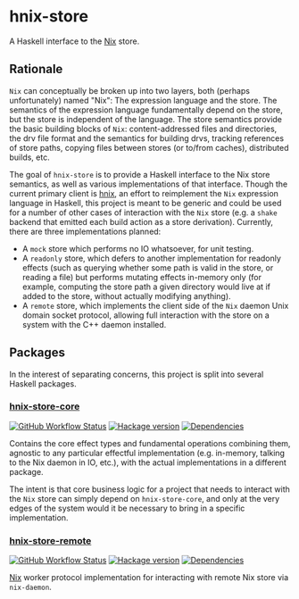 # hnix-store

A Haskell interface to the [Nix] store.

[Nix]: https://nixos.org/nix

## Rationale

`Nix` can conceptually be broken up into two layers, both (perhaps
unfortunately) named "Nix": The expression language and the store.
The semantics of the expression language fundamentally depend on the
store, but the store is independent of the language. The store
semantics provide the basic building blocks of `Nix`:
content-addressed files and directories, the drv file format and the
semantics for building drvs, tracking references of store paths,
copying files between stores (or to/from caches), distributed builds,
etc.

The goal of `hnix-store` is to provide a Haskell interface to the Nix
store semantics, as well as various implementations of that interface.
Though the current primary client is [hnix], an effort to reimplement
the `Nix` expression language in Haskell, this project is meant to be
generic and could be used for a number of other cases of interaction
with the `Nix` store (e.g. a `shake` backend that emitted each build
action as a store derivation). Currently, there are three
implementations planned:

* A `mock` store which performs no IO whatsoever, for unit testing.
* A `readonly` store, which defers to another implementation for
  readonly effects (such as querying whether some path is valid in the
  store, or reading a file) but performs mutating effects in-memory
  only (for example, computing the store path a given directory would
  live at if added to the store, without actually modifying anything).
* A `remote` store, which implements the client side of the `Nix`
  daemon Unix domain socket protocol, allowing full interaction with
  the store on a system with the C++ daemon installed.

[hnix]: https://github.com/haskell-nix/hnix

## Packages

In the interest of separating concerns, this project is split into
several Haskell packages.

### [hnix-store-core]

[![GitHub Workflow Status](https://img.shields.io/github/actions/workflow/status/haskell-nix/hnix-store/ci.yaml?branch=master)](https://github.com/haskell-nix/hnix-store/actions/workflows/ci.yaml)
[![Hackage version](https://img.shields.io/hackage/v/hnix-store-core.svg?color=success)](https://hackage.haskell.org/package/hnix-store-core)
[![Dependencies](https://img.shields.io/hackage-deps/v/hnix-store-core?label=Dependencies)](https://packdeps.haskellers.com/feed?needle=hnix-store-core)

Contains the core effect types and
fundamental operations combining them, agnostic to any particular
effectful implementation (e.g. in-memory, talking to the Nix daemon in
IO, etc.), with the actual implementations in a different package.

The intent is that core business logic for a project that needs to
interact with the `Nix` store can simply depend on `hnix-store-core`,
and only at the very edges of the system would it be necessary to
bring in a specific implementation.

### [hnix-store-remote]

[![GitHub Workflow Status](https://img.shields.io/github/actions/workflow/status/haskell-nix/hnix-store/ci.yaml?branch=master)](https://github.com/haskell-nix/hnix-store/actions/workflows/ci.yaml)
[![Hackage version](https://img.shields.io/hackage/v/hnix-store-remote.svg?color=success)](https://hackage.haskell.org/package/hnix-store-remote)
[![Dependencies](https://img.shields.io/hackage-deps/v/hnix-store-remote?label=Dependencies)](https://packdeps.haskellers.com/feed?needle=hnix-store-remote)

[Nix] worker protocol implementation for interacting with remote Nix store
via `nix-daemon`.

[hnix-store-core]: ./hnix-store-core
[hnix-store-remote]: ./hnix-store-remote
